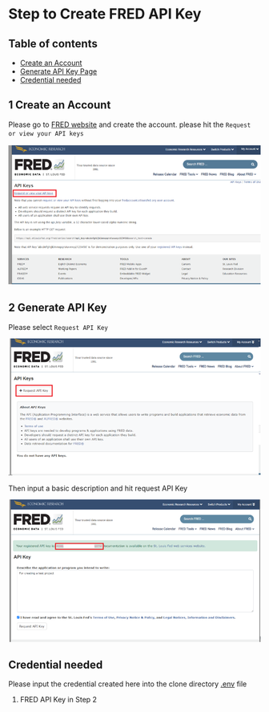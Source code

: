 # Step to Create FRED API Key

## Table of contents

* [Create an Account](#1-create-an-account)
* [Generate API Key Page](#generate-api-key)
* [Credential needed](#credential-needed)


## 1 Create an Account

Please go to [FRED website](https://fred.stlouisfed.org/docs/api/api_key.html ) and create the account.
please hit the `Request or view your API keys`

![/other/image/prefectsetup1.png](/other/image/fredetup1.png)

## 2 Generate API Key

Please select `Request API Key`

![/other/image/prefectsetup1.png](/other/image/fredetup2.png)

Then input a basic description and hit request API Key 

![/other/image/prefectsetup1.png](/other/image/fredetup3.png)

## Credential needed
Please input the credential created here into the clone directory [.env](/.env) file

1. FRED API Key in Step 2

